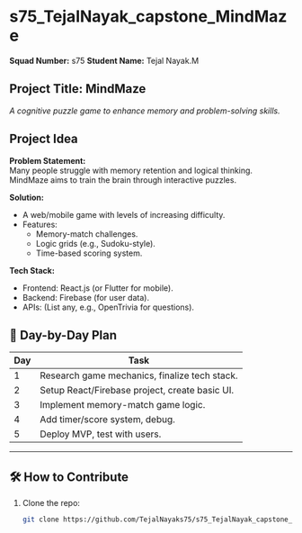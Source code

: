 # s75_TejalNayak_capstone_MindMaze  
**Squad Number:** s75 
**Student Name:** Tejal Nayak.M

## **Project Title: MindMaze**  
*A cognitive puzzle game to enhance memory and problem-solving skills.*  

## **Project Idea**  
**Problem Statement:**  
Many people struggle with memory retention and logical thinking. MindMaze aims to train the brain through interactive puzzles.  

**Solution:**  
- A web/mobile game with levels of increasing difficulty.  
- Features:  
  - Memory-match challenges.  
  - Logic grids (e.g., Sudoku-style).  
  - Time-based scoring system.  

**Tech Stack:**  
- Frontend: React.js (or Flutter for mobile).  
- Backend: Firebase (for user data).  
- APIs: (List any, e.g., OpenTrivia for questions).  

## 📅 **Day-by-Day Plan**  
| Day  | Task                                                                 |
|------|----------------------------------------------------------------------|
| 1    | Research game mechanics, finalize tech stack.                        |
| 2    | Setup React/Firebase project, create basic UI.                       |
| 3    | Implement memory-match game logic.                                   |
| 4    | Add timer/score system, debug.                                      |
| 5    | Deploy MVP, test with users.                                        |

---

## 🛠️ **How to Contribute**  
1. Clone the repo:  
   ```bash
   git clone https://github.com/TejalNayaks75/s75_TejalNayak_capstone_MindMaze.git